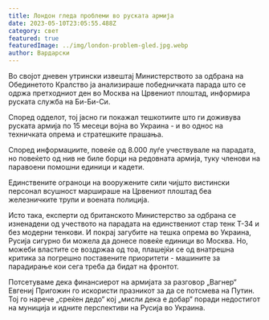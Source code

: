 ```yaml
---
title: Лондон гледа проблеми во руската армија
date: 2023-05-10T23:05:55.488Z
category: свет
featured: true
featuredImage: ../img/london-problem-gled.jpg.webp
author: Вардарски
---
```

Во својот дневен утрински извештај Министерството за одбрана на Обединетото Кралство ја анализираше победничката парада што се одржа претходниот ден во Москва на Црвениот плоштад, информира руската служба на Би-Би-Си.

Според одделот, тој јасно ги покажал тешкотиите што ги доживува руската армија по 15 месеци војна во Украина - и во однос на техничката опрема и стратешките прашања.

Според информациите, повеќе од 8.000 луѓе учествувале на парадата, но повеќето од нив не биле борци на редовната армија, туку членови на паравоени помошни единици и кадети.

Единствените ограноци на вооружените сили чијшто вистински персонал всушност маршираше на Црвениот плоштад беа железничките трупи и воената полиција.

Исто така, експерти од британското Министерство за одбрана се изненадени од учеството на парадата на единствениот стар тенк Т-34 и без модерни тенкови. И покрај загубите на тешка опрема во Украина, Русија сигурно би можела да донесе повеќе единици во Москва. Но, можеби властите се воздржаа од тоа, плашејќи се од внатрешна критика за погрешно поставените приоритети - машините за парадирање кои сега треба да бидат на фронтот.

Потсетуваме дека финансиерот на армијата за разговор „Вагнер“ Евгениј Пригожин го искористи празникот за да се потсмева на Путин. Тој го нарече „среќен дедо“ кој „мисли дека е добар“ поради недостигот на муниција и идните перспективи на Русија во Украина.